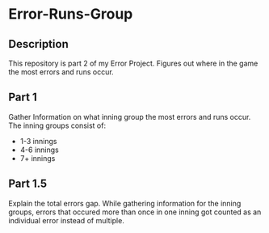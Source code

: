 # Error-Runs-Group

## Description
This repository is part 2 of my Error Project. Figures out where in the game the most errors and runs occur.

## Part 1
Gather Information on what inning group the most errors and runs occur.
The inning groups consist of:
  - 1-3 innings
  - 4-6 innings
  - 7+ innings

## Part 1.5
Explain the total errors gap.
While gathering information for the inning groups, errors that occured more than once in one inning got counted as an individual error instead of multiple.
